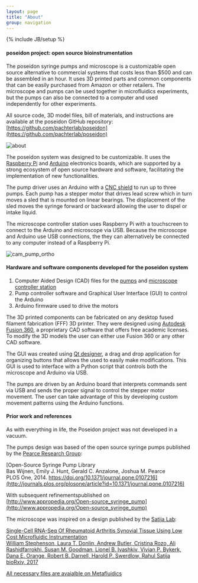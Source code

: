 ```yaml
---
layout: page
title: "About"
group: navigation
---
```


{% include JB/setup %}

####  __poseidon__ project: open source bioinstrumentation

The poseidon syringe pumps and microscope is a customizable open source alternative to commercial systems that costs less than $500 and can be assembled in an hour. It uses 3D printed parts and common components that can be easily purchased from Amazon or other retailers. The microscope and pumps can be used together in microfluidics experiments, but the pumps can also be connected to a computer and used independently for other experiments.

All source code, 3D model files, bill of materials, and instructions are available at the poseidon GitHub repository: [https://github.com/pachterlab/poseidon](https://github.com/pachterlab/poseidon)

![about](https://user-images.githubusercontent.com/12504176/35100297-31df303c-fc10-11e7-871c-133837e9449c.PNG)

The poseidon system was designed to be customizable. It uses the [Raspberry Pi](https://www.raspberrypi.org/)  and [Arduino](https://www.arduino.cc/) electronics boards, which are supported by a strong ecosystem of open source hardware and software, facilitating the implementation of new functionalities.

The pump driver uses an Arduino with a [CNC shield](https://blog.protoneer.co.nz/arduino-cnc-shield/) to run up to three pumps. Each pump has a stepper motor that drives lead screw which in turn moves a sled that is mounted on linear bearings. The displacement of the sled moves the syringe forward or backward allowing the user to dispel or intake liquid.

The microscope controller station uses Raspberry Pi with a touchscreen to connect to the Arduino and microscope via USB. Because the microscope and Arduino use USB connections, the they can alternatively be connected to any computer instead of a Raspberry Pi. 

![cam_pump_ortho](https://user-images.githubusercontent.com/12504176/44077943-22281bac-9f5a-11e8-8e48-0c1936c4b787.png)

#### Hardware and software components developed for the poseidon system 

1. Computer Aided Design (CAD) files for the [pumps](https://a360.co/2B9KUDZ) and [microscope controller station](https://a360.co/2P7rClx)
2. Pump controller software and Graphical User Interface (GUI) to control the Arduino
3. Arduino firmware used to drive the motors

The 3D printed components can be fabricated on any desktop fused filament fabrication (FFF) 3D printer. They were designed using [Autodesk Fusion 360](http://autodesk.com/fusion360), a proprietary CAD software that offers free academic licenses. To modify the 3D models the user can either use Fusion 360 or any other CAD software. 

The GUI was created using [Qt designer](http://doc.qt.io/qt-5/qtdesigner-manual.html), a drag and drop application for organizing buttons that allows the used to easily make modifications. This GUI is used to interface with a Python script that controls both the microscope and Arduino via USB. 

The pumps are driven by an Arduino board that interprets commands sent via USB and sends the proper signal to control the stepper motor movement. The user can take advantage of this by developing custom movement patterns using the Arduino functions.


#### Prior work and references

As with everything in life, the Poseidon project was not developed in a vacuum. 

The pumps design was based of the open source syringe pumps published by the [Pearce Research Group](http://www.mse.mtu.edu/~pearce/Index.html):

[Open-Source Syringe Pump Library <br>
Bas Wijnen, Emily J. Hunt, Gerald C. Anzalone, Joshua M. Pearce <br>
PLOS One, 2014. https://doi.org/10.1371/journal.pone.0107216](http://journals.plos.org/plosone/article?id=10.1371/journal.pone.0107216)

With subsequent refinementspublished on [http://www.appropedia.org/Open-source_syringe_pump](http://www.appropedia.org/Open-source_syringe_pump)


The microscope was inspired on a design published by the [Satija Lab](http://satijalab.org/):

[Single-Cell RNA-Seq Of Rheumatoid Arthritis Synovial Tissue Using Low Cost Microfluidic Instrumentation <br>
William Stephenson, Laura T. Donlin, Andrew Butler, Cristina Rozo, Ali Rashidfarrokhi, Susan M. Goodman, Lionel B. Ivashkiv, Vivian P. Bykerk, Dana E. Orange, Robert B. Darnell, Harold P. Swerdlow, Rahul Satija <br>
bioRxiv, 2017](http://www.appropedia.org/Open-source_syringe_pump)

[All necessary files are avaialble on Metafluidics](https://metafluidics.org/devices/minidrops/)
